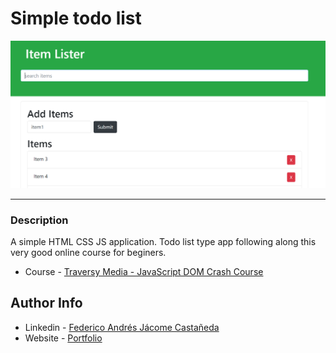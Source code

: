 # Simple todo list

![Project Image](./main_img.png)

---

### Description
A simple HTML CSS JS application. Todo list type app following along this very good online course for beginers.

- Course - [Traversy Media - JavaScript DOM Crash Course](https://www.youtube.com/watch?v=0ik6X4DJKCc&ab_channel=TraversyMedia)


## Author Info

- Linkedin - [Federico Andrés Jácome Castañeda](https://www.linkedin.com/in/federicojacome/)
- Website - [Portfolio](http://fedeandresdeveloper.online/)

